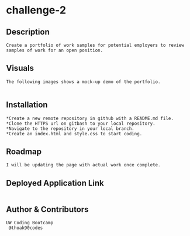 # challenge-2

## Description
```
Create a portfolio of work samples for potential employers to review samples of work for an open position.
```

## Visuals
```
The following images shows a mock-up demo of the portfolio.


```

## Installation
```
*Create a new remote repository in github with a README.md file.
*Clone the HTTPS url on gitbash to your local repository. 
*Navigate to the repository in your local branch. 
*Create an index.html and style.css to start coding.
```

## Roadmap
```
I will be updating the page with actual work once complete.
```

## Deployed Application Link
```

```

## Author & Contributors
```
UW Coding Bootcamp
 @thoak90codes
```